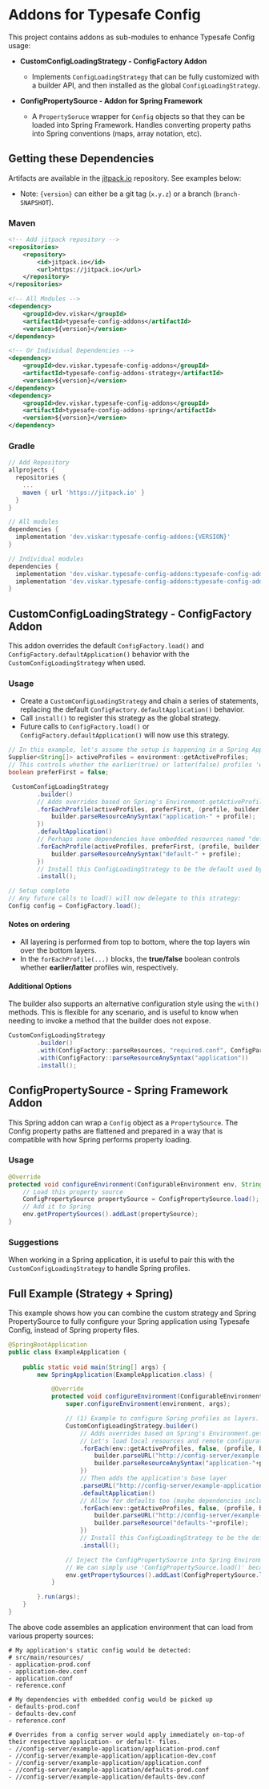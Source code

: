 # Addons for Typesafe Config

This project contains addons as sub-modules to enhance Typesafe Config usage:
* **CustomConfigLoadingStrategy - ConfigFactory Addon**
  * Implements `ConfigLoadingStrategy` that can be fully customized with a builder API, and then installed as the global `ConfigLoadingStrategy`.
 
 
* **ConfigPropertySource - Addon for Spring Framework**
  * A `PropertySoruce` wrapper for `Config` objects so that they can be loaded into Spring Framework. Handles converting property paths into Spring conventions (maps, array notation, etc).

## Getting these Dependencies
Artifacts are available in the [jitpack.io](https://jitpack.io/) repository. See examples below:
* Note: `{version}` can either be a git tag (`x.y.z`) or a branch (`branch-SNAPSHOT`).

### Maven
```xml
<!-- Add jitpack repository -->
<repositories>
    <repository>
        <id>jitpack.io</id>
        <url>https://jitpack.io</url>
    </repository>
</repositories>
```
```xml
<!-- All Modules -->
<dependency>
    <groupId>dev.viskar</groupId>
    <artifactId>typesafe-config-addons</artifactId>
    <version>${version}</version>
</dependency>
```
```xml
<!-- Or Individual Dependencies -->
<dependency>
    <groupId>dev.viskar.typesafe-config-addons</groupId>
    <artifactId>typesafe-config-addons-strategy</artifactId>
    <version>${version}</version>
</dependency>
<dependency>
    <groupId>dev.viskar.typesafe-config-addons</groupId>
    <artifactId>typesafe-config-addons-spring</artifactId>
    <version>${version}</version>
</dependency>
```

### Gradle
```groovy
// Add Repository
allprojects {
  repositories {
    ...
    maven { url 'https://jitpack.io' }
  }
}
```

```groovy
// All modules
dependencies {
  implementation 'dev.viskar:typesafe-config-addons:{VERSION}'
}
```
```groovy
// Individual modules
dependencies {
  implementation 'dev.viskar.typesafe-config-addons:typesafe-config-addons-strategy:{VERSION}'
  implementation 'dev.viskar.typesafe-config-addons:typesafe-config-addons-spring:{VERSION}'
}
```

## CustomConfigLoadingStrategy - ConfigFactory Addon

This addon overrides the default `ConfigFactory.load()` and `ConfigFactory.defaultApplication()` behavior with the `CustomConfigLoadingStrategy` when used.

### Usage
* Create a `CustomConfigLoadingStrategy` and chain a series of statements, replacing the default `ConfigFactory.defaultApplication()` behavior.
* Call `install()` to register this strategy as the global strategy.
* Future calls to `ConfigFactory.load()` or `ConfigFactory.defaultApplication()` will now use this strategy.
```java 
// In this example, let's assume the setup is happening in a Spring App with some profiles enabled
Supplier<String[]> activeProfiles = environment::getActiveProfiles;
// This controls whether the earlier(true) or latter(false) profiles 'win' in the array.
boolean preferFirst = false;

 CustomConfigLoadingStrategy
        .builder()
        // Adds overrides based on Spring's Environment.getActiveProfiles()
        .forEachProfile(activeProfiles, preferFirst, (profile, builder) -> {
            builder.parseResourceAnySyntax("application-" + profile);
        })
        .defaultApplication()
        // Perhaps some dependencies have embedded resources named "defaults-{profile}" that we want to load
        .forEachProfile(activeProfiles, preferFirst, (profile, builder) -> {
            builder.parseResourceAnySyntax("default-" + profile);
        })
        // Install this ConfigLoadingStrategy to be the default used by ConfigFactory
        .install();

// Setup complete
// Any future calls to load() will now delegate to this strategy:
Config config = ConfigFactory.load();
```

#### Notes on ordering
* All layering is performed from top to bottom, where the top layers win over the bottom layers.
* In the `forEachProfile(...)` blocks, the **true/false** boolean controls whether **earlier/latter** profiles win, respectively.

#### Additional Options

The builder also supports an alternative configuration style using the `with()` methods. This is flexible for any scenario,
and is useful to know when needing to invoke a method that the builder does not expose. 

```java 
CustomConfigLoadingStrategy
        .builder()
        .with(ConfigFactory::parseResources, "required.conf", ConfigParseOptions.defaults().setAllowMissing(false))
        .with(ConfigFactory::parseResourceAnySyntax("application"))
        .install();
```



## ConfigPropertySource - Spring Framework Addon

This Spring addon can wrap a `Config` object as a `PropertySource`. The Config property paths are flattened and prepared in a way that is compatible with how Spring performs property loading.

### Usage

```java
@Override
protected void configureEnvironment(ConfigurableEnvironment env, String[] args) {
    // Load this property source
    ConfigPropertySource propertySource = ConfigPropertySource.load();
    // Add it to Spring
    env.getPropertySources().addLast(propertySource);
}
```

### Suggestions

When working in a Spring application, it is useful to pair this with the `CustomConfigLoadingStrategy` to handle Spring profiles. 

## Full Example (Strategy + Spring)
This example shows how you can combine the custom strategy and Spring PropertySource to fully configure your Spring application using Typesafe Config, instead of Spring property files.

```java
@SpringBootApplication
public class ExampleApplication {
    
    public static void main(String[] args) {
        new SpringApplication(ExampleApplication.class) {

            @Override
            protected void configureEnvironment(ConfigurableEnvironment env, String[] args) {
                super.configureEnvironment(environment, args);

                // (1) Example to configure Spring profiles as layers.
                CustomConfigLoadingStrategy.builder()
                    // Adds overrides based on Spring's Environment.getActiveProfiles()
                    // Let's load local resources and remote configurations from a config server
                    .forEach(env::getActiveProfiles, false, (profile, builder) -> {
                        builder.parseURL("http://config-server/example-application/application-"+profile+".conf");
                        builder.parseResourceAnySyntax("application-"+profile);
                    })
                    // Then adds the application's base layer
                    .parseURL("http://config-server/example-application/application.conf")
                    .defaultApplication()
                    // Allow for defaults too (maybe dependencies include these)
                    .forEach(env::getActiveProfiles, false, (profile, builder) -> {
                        builder.parseURL("http://config-server/example-application/defaults-"+profile+".conf");
                        builder.parseResource("defaults-"+profile);
                    })
                    // Install this ConfigLoadingStrategy to be the default used by ConfigFactory
                    .install();

                // Inject the ConfigPropertySource into Spring Environment:
                // We can simply use 'ConfigPropertySource.load()' because 'install()' has been performed.
                env.getPropertySources().addLast(ConfigPropertySource.load());
            }

        }.run(args);
    }
}
```
The above code assembles an application environment that can load from various property sources:
```
# My application's static config would be detected:
# src/main/resources/
- application-prod.conf
- application-dev.conf
- application.conf
- reference.conf
  
# My dependencies with embedded config would be picked up
- defaults-prod.conf
- defaults-dev.conf
- reference.conf

# Overrides from a config server would apply immediately on-top-of their respective application- or default- files.
- //config-server/example-application/application-prod.conf
- //config-server/example-application/application-dev.conf
- //config-server/example-application/application.conf
- //config-server/example-application/defaults-prod.conf
- //config-server/example-application/defaults-dev.conf
```
